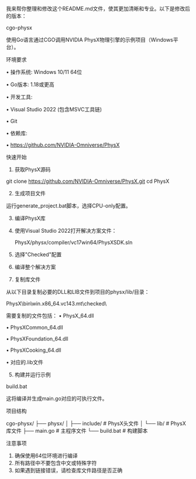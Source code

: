 我来帮你整理和修改这个README.md文件，使其更加清晰和专业。以下是修改后的版本：

cgo-physx

使用Go语言通过CGO调用NVIDIA PhysX物理引擎的示例项目（Windows平台）。

环境要求

• 操作系统: Windows 10/11 64位

• Go版本: 1.18或更高

• 开发工具: 

  • Visual Studio 2022 (包含MSVC工具链)

  • Git

• 依赖库: 

  • https://github.com/NVIDIA-Omniverse/PhysX

快速开始

1. 获取PhysX源码

git clone https://github.com/NVIDIA-Omniverse/PhysX.git
cd PhysX


2. 生成项目文件

运行generate_project.bat脚本，选择CPU-only配置。

3. 编译PhysX库

1. 使用Visual Studio 2022打开解决方案文件：

   PhysX/physx/compiler/vc17win64/PhysXSDK.sln
   
2. 选择"Checked"配置
3. 编译整个解决方案

4. 复制库文件

从以下目录复制必要的DLL和LIB文件到项目的physx/lib/目录：

PhysX\bin\win.x86_64.vc143.mt\checked\


需要复制的文件包括：
• PhysX_64.dll

• PhysXCommon_64.dll

• PhysXFoundation_64.dll

• PhysXCooking_64.dll

• 对应的.lib文件

5. 构建并运行示例

build.bat


这将编译并生成main.go对应的可执行文件。

项目结构


cgo-physx/
├── physx/
│   ├── include/    # PhysX头文件
│   └── lib/       # PhysX库文件
├── main.go         # 主程序文件
└── build.bat       # 构建脚本


注意事项

1. 确保使用64位环境进行编译
2. 所有路径中不要包含中文或特殊字符
3. 如果遇到链接错误，请检查库文件路径是否正确
